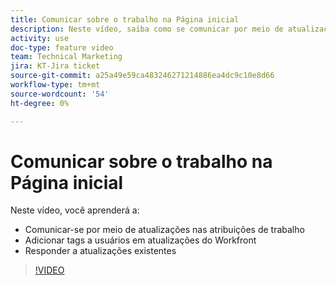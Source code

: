```yaml
---
title: Comunicar sobre o trabalho na Página inicial
description: Neste vídeo, saiba como se comunicar por meio de atualizações em atribuições de trabalho, marcar usuários em atualizações e responder a atualizações existentes.
activity: use
doc-type: feature video
team: Technical Marketing
jira: KT-Jira ticket
source-git-commit: a25a49e59ca483246271214886ea4dc9c10e8d66
workflow-type: tm+mt
source-wordcount: '54'
ht-degree: 0%

---
```


# Comunicar sobre o trabalho na Página inicial

Neste vídeo, você aprenderá a:

* Comunicar-se por meio de atualizações nas atribuições de trabalho
* Adicionar tags a usuários em atualizações do Workfront
* Responder a atualizações existentes

>[!VIDEO](https://video.tv.adobe.com/v/335102/?quality=12&learn=on)
